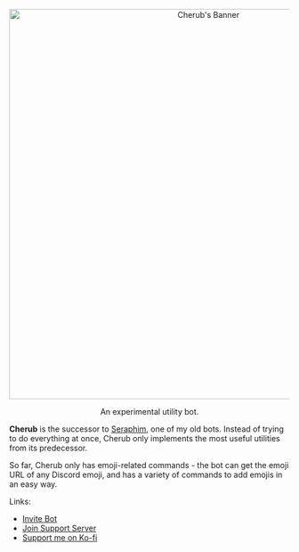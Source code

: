 <p align="center">
  <img src="https://cdn.astrea.cc/CherubBanner.png" alt="Cherub's Banner" width="700"/>
</p>

<p align="center">An experimental utility bot.</p>

**Cherub** is the successor to [Seraphim](https://github.com/AstreaTSS/Seraphim-Bot), one of my old bots. Instead of trying to do everything at once, Cherub only implements the most useful utilities from its predecessor.

So far, Cherub only has emoji-related commands - the bot can get the emoji URL of any Discord emoji, and has a variety of commands to add emojis in an easy way.

Links:
* [Invite Bot](https://discord.com/api/oauth2/authorize?client_id=1057529716686454854&permissions=9312563227712&scope=bot%20applications.commands)
* [Join Support Server](https://discord.gg/NSdetwGjpK)
* [Support me on Ko-fi](https://ko-fi.com/astreatss)
